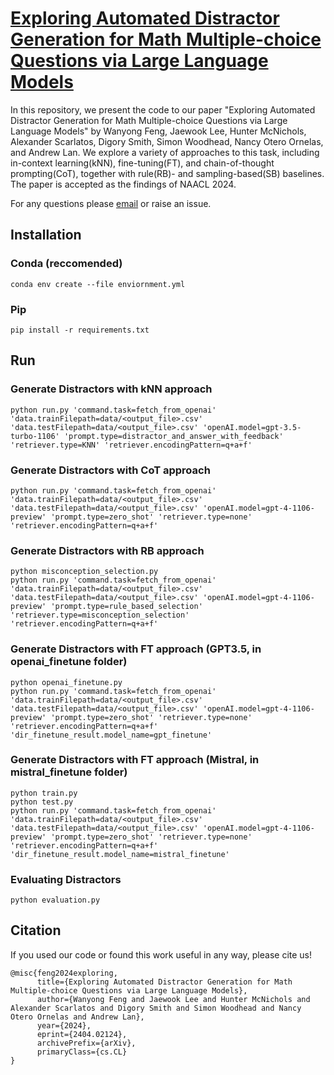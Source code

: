 # [Exploring Automated Distractor Generation for Math Multiple-choice Questions via Large Language Models](https://arxiv.org/abs/2404.02124)

In this repository, we present the code to our paper "Exploring Automated Distractor Generation for Math Multiple-choice Questions via Large Language Models" by Wanyong Feng, Jaewook Lee, Hunter McNichols, Alexander Scarlatos, Digory Smith, Simon Woodhead, Nancy Otero Ornelas, and Andrew Lan. We explore a variety of approaches to this task, including in-context learning(kNN), fine-tuning(FT), and chain-of-thought prompting(CoT), together with rule(RB)- and sampling-based(SB) baselines. The paper is accepted as the findings of NAACL 2024.

For any questions please [email](mailto:wanyongfeng@umass.edu) or raise an issue.

## Installation

### Conda (reccomended)
`conda env create --file enviornment.yml`

### Pip
`pip install -r requirements.txt`

## Run

### Generate Distractors with kNN approach
```
python run.py 'command.task=fetch_from_openai' 'data.trainFilepath=data/<output_file>.csv' 'data.testFilepath=data/<output_file>.csv' 'openAI.model=gpt-3.5-turbo-1106' 'prompt.type=distractor_and_answer_with_feedback' 'retriever.type=KNN' 'retriever.encodingPattern=q+a+f'
```
### Generate Distractors with CoT approach
```
python run.py 'command.task=fetch_from_openai' 'data.trainFilepath=data/<output_file>.csv' 'data.testFilepath=data/<output_file>.csv' 'openAI.model=gpt-4-1106-preview' 'prompt.type=zero_shot' 'retriever.type=none' 'retriever.encodingPattern=q+a+f'
```
### Generate Distractors with RB approach
```
python misconception_selection.py
python run.py 'command.task=fetch_from_openai' 'data.trainFilepath=data/<output_file>.csv' 'data.testFilepath=data/<output_file>.csv' 'openAI.model=gpt-4-1106-preview' 'prompt.type=rule_based_selection' 'retriever.type=misconception_selection' 'retriever.encodingPattern=q+a+f'
```
### Generate Distractors with FT approach (GPT3.5, in openai_finetune folder)
```
python openai_finetune.py
python run.py 'command.task=fetch_from_openai' 'data.trainFilepath=data/<output_file>.csv' 'data.testFilepath=data/<output_file>.csv' 'openAI.model=gpt-4-1106-preview' 'prompt.type=zero_shot' 'retriever.type=none' 'retriever.encodingPattern=q+a+f' 'dir_finetune_result.model_name=gpt_finetune'
```
### Generate Distractors with FT approach (Mistral, in mistral_finetune folder)
```
python train.py
python test.py
python run.py 'command.task=fetch_from_openai' 'data.trainFilepath=data/<output_file>.csv' 'data.testFilepath=data/<output_file>.csv' 'openAI.model=gpt-4-1106-preview' 'prompt.type=zero_shot' 'retriever.type=none' 'retriever.encodingPattern=q+a+f' 'dir_finetune_result.model_name=mistral_finetune'
```
### Evaluating Distractors
```
python evaluation.py
```

## Citation
If you used our code or found this work useful in any way, please cite us!
```
@misc{feng2024exploring,
      title={Exploring Automated Distractor Generation for Math Multiple-choice Questions via Large Language Models}, 
      author={Wanyong Feng and Jaewook Lee and Hunter McNichols and Alexander Scarlatos and Digory Smith and Simon Woodhead and Nancy Otero Ornelas and Andrew Lan},
      year={2024},
      eprint={2404.02124},
      archivePrefix={arXiv},
      primaryClass={cs.CL}
}
```  
